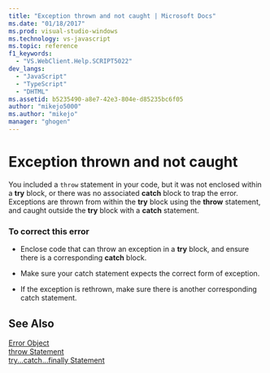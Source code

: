 ```yaml
---
title: "Exception thrown and not caught | Microsoft Docs"
ms.date: "01/18/2017"
ms.prod: visual-studio-windows
ms.technology: vs-javascript
ms.topic: reference
f1_keywords: 
  - "VS.WebClient.Help.SCRIPT5022"
dev_langs: 
  - "JavaScript"
  - "TypeScript"
  - "DHTML"
ms.assetid: b5235490-a8e7-42e3-804e-d85235bc6f05
author: "mikejo5000"
ms.author: "mikejo"
manager: "ghogen"
---
```

# Exception thrown and not caught
You included a `throw` statement in your code, but it was not enclosed within a **try** block, or there was no associated **catch** block to trap the error. Exceptions are thrown from within the **try** block using the **throw** statement, and caught outside the **try** block with a **catch** statement.  
  
### To correct this error  
  
-   Enclose code that can throw an exception in a **try** block, and ensure there is a corresponding **catch** block.  
  
-   Make sure your catch statement expects the correct form of exception.  
  
-   If the exception is rethrown, make sure there is another corresponding catch statement.  
  
## See Also  
 [Error Object](../../javascript/reference/error-object-javascript.md)   
 [throw Statement](../../javascript/reference/throw-statement-javascript.md)   
 [try...catch...finally Statement](../../javascript/reference/try-dot-dot-dot-catch-dot-dot-dot-finally-statement-javascript.md)